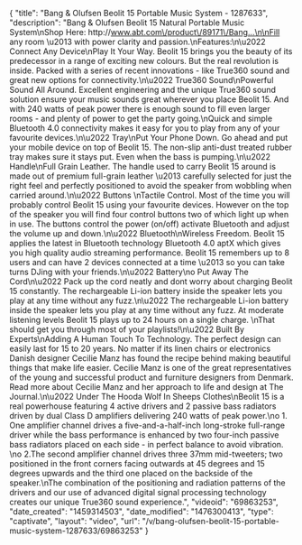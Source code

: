 {
    "title": "Bang & Olufsen Beolit 15 Portable Music System - 1287633",
    "description": "Bang & Olufsen Beolit 15 Natural Portable Music System\nShop Here: http:\/\/www.abt.com\/product\/89171\/Bang...\n\nFill any room \u2013 with power clarity and passion.\nFeatures:\n\u2022 Connect Any Device\nPlay It Your Way. Beolit 15 brings you the beauty of its predecessor in a range of exciting new colours. But the real revolution is inside. Packed with a series of recent innovations - like True360 sound and great new options for connectivity.\n\u2022 True360 Sound\nPowerful Sound All Around. Excellent engineering and the unique True360 sound solution ensure your music sounds great wherever you place Beolit 15. And with 240 watts of peak power there is enough sound to fill even larger rooms - and plenty of power to get the party going.\nQuick and simple Bluetooth 4.0 connectivity makes it easy for you to play from any of your favourite devices.\n\u2022 Tray\nPut Your Phone Down. Go ahead and put your mobile device on top of Beolit 15. The non-slip anti-dust treated rubber tray makes sure it stays put. Even when the bass is pumping.\n\u2022 Handle\nFull Grain Leather. The handle used to carry Beolit 15 around is made out of premium full-grain leather \u2013 carefully selected for just the right feel and perfectly positioned to avoid the speaker from wobbling when carried around.\n\u2022 Buttons \nTactile Control. Most of the time you will probably control Beolit 15 using your favourite devices. However on the top of the speaker you will find four control buttons two of which light up when in use. The buttons control the power (on\/off) activate Bluetooth and adjust the volume up and down.\n\u2022 Bluetooth\nWireless Freedom. Beolit 15 applies the latest in Bluetooth technology Bluetooth 4.0 aptX which gives you high quality audio streaming performance. Beolit 15 remembers up to 8 users and can have 2 devices connected at a time \u2013 so you can take turns DJing with your friends.\n\u2022 Battery\no Put Away The Cord\n\u2022 Pack up the cord neatly and dont worry about charging Beolit 15 constantly. The rechargeable Li-ion battery inside the speaker lets you play at any time without any fuzz.\n\u2022 The rechargeable Li-ion battery inside the speaker lets you play at any time without any fuzz. At moderate listening levels Beolit 15 plays up to 24 hours on a single charge. \nThat should get you through most of your playlists!\n\u2022 Built By Experts\nAdding A Human  Touch To Technology. The perfect design can easily last for 15 to 20 years. No matter if its linen chairs or electronics Danish designer Cecilie Manz has found the recipe behind making beautiful things that make life easier. Cecilie Manz is one of the great representatives of the young and successful product and furniture designers from Denmark. Read more about Cecilie Manz and her approach to life and design at The Journal.\n\u2022 Under The Hooda Wolf In Sheeps Clothes\nBeolit 15 is a real powerhouse featuring 4 active drivers and 2 passive bass radiators driven by dual Class D amplifiers delivering 240 watts of peak power.\no 1. One amplifier channel drives a five-and-a-half-inch long-stroke full-range driver while the bass performance is enhanced by two four-inch passive bass radiators placed on each side - in perfect balance to avoid vibration. \no 2.The second amplifier channel drives three 37mm mid-tweeters; two positioned in the front corners facing outwards at 45 degrees and 15 degrees upwards and the third one placed on the backside of the speaker.\nThe combination of the positioning and radiation patterns of the drivers and our use of advanced digital signal processing technology creates our unique True360 sound experience.",
    "videoid": "69863253",
    "date_created": "1459314503",
    "date_modified": "1476300413",
    "type": "captivate",
    "layout": "video",
    "url": "\/v\/bang-olufsen-beolit-15-portable-music-system-1287633\/69863253"
}